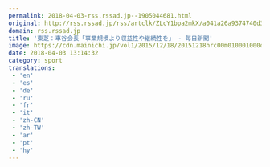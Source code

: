 ```yaml
---
permalink: 2018-04-03-rss.rssad.jp--1905044681.html
original: http://rss.rssad.jp/rss/artclk/ZLcY1bpa2mkX/a041a26a9374740d3e2c98ec2720933e?ul=.z1GJan.g7oarPu2KHgscoE3WbfBdchjTz_C47HkwQhtgQEkNlIgxp1F6.7sVsaVHE3JwzOqV2RyQV7znQwHInR2dcnA
domain: rss.rssad.jp
title: '東芝：車谷会長「事業規模より収益性や継続性を」 - 毎日新聞'
image: https://cdn.mainichi.jp/vol1/2015/12/18/20151218hrc00m010001000q/9.jpg?2
date: 2018-04-03 13:14:32
category: sport
translations: 
 - 'en'
 - 'es'
 - 'de'
 - 'ru'
 - 'fr'
 - 'it'
 - 'zh-CN'
 - 'zh-TW'
 - 'ar'
 - 'pt'
 - 'hy'
---
```


